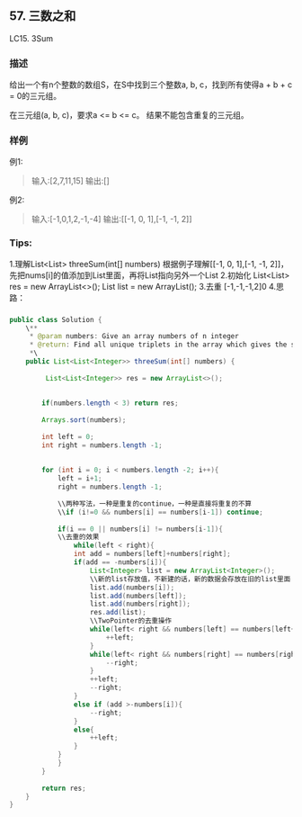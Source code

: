 ## 57. 三数之和
LC15. 3Sum
### 描述
给出一个有n个整数的数组S，在S中找到三个整数a, b, c，找到所有使得a + b + c = 0的三元组。

在三元组(a, b, c)，要求a <= b <= c。
结果不能包含重复的三元组。

### 样例
例1:
>输入:[2,7,11,15]
输出:[]

例2:
>输入:[-1,0,1,2,-1,-4]
输出:[[-1, 0, 1],[-1, -1, 2]]

### Tips:
1.理解List<List<Integer>> threeSum(int[] numbers) 
根据例子理解[[-1, 0, 1],[-1, -1, 2]]，
先把nums[i]的值添加到List里面，再将List指向另外一个List
2.初始化
List<List<Integer>> res = new ArrayList<>();
List<Integer> list = new ArrayList<Integer>();
3.去重
[-1,-1,-1,2]0
4.思路：

###
```java
public class Solution {
    \**
     * @param numbers: Give an array numbers of n integer
     * @return: Find all unique triplets in the array which gives the sum of zero.
     *\
    public List<List<Integer>> threeSum(int[] numbers) {
        
         List<List<Integer>> res = new ArrayList<>();
        
        
        if(numbers.length < 3) return res;
        
        Arrays.sort(numbers);
        
        int left = 0;
        int right = numbers.length -1;
    
        
        for (int i = 0; i < numbers.length -2; i++){
            left = i+1;
            right = numbers.length -1;
            
            \\两种写法，一种是重复的continue，一种是直接将重复的不算
            \\if (i!=0 && numbers[i] == numbers[i-1]) continue;
            
            if(i == 0 || numbers[i] != numbers[i-1]){
            \\去重的效果
                while(left < right){
                int add = numbers[left]+numbers[right];
                if(add == -numbers[i]){
                    List<Integer> list = new ArrayList<Integer>();
                    \\新的list存放值，不新建的话，新的数据会存放在旧的list里面
                    list.add(numbers[i]);
                    list.add(numbers[left]);
                    list.add(numbers[right]);
                    res.add(list);
                    \\TwoPointer的去重操作
                    while(left< right && numbers[left] == numbers[left+1]){
                        ++left;
                    }
                    while(left< right && numbers[right] == numbers[right-1]){
                        --right;
                    }
                    ++left;
                    --right;
                }
                else if (add >-numbers[i]){
                    --right;
                }
                else{
                    ++left;
                }
            }
            }
        }
        
        return res;   
    }
}


```